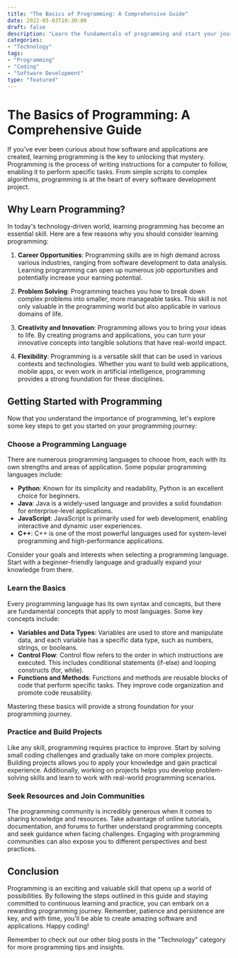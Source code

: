 ```yaml
--- 
title: "The Basics of Programming: A Comprehensive Guide"
date: 2022-05-03T10:30:00
draft: false
description: "Learn the fundamentals of programming and start your journey in the world of coding."
categories:
- "Technology"
tags:
- "Programming"
- "Coding"
- "Software Development"
type: "featured"
--- 
```


# The Basics of Programming: A Comprehensive Guide

If you've ever been curious about how software and applications are created, learning programming is the key to unlocking that mystery. Programming is the process of writing instructions for a computer to follow, enabling it to perform specific tasks. From simple scripts to complex algorithms, programming is at the heart of every software development project.

## Why Learn Programming?

In today's technology-driven world, learning programming has become an essential skill. Here are a few reasons why you should consider learning programming:

1. **Career Opportunities**: Programming skills are in high demand across various industries, ranging from software development to data analysis. Learning programming can open up numerous job opportunities and potentially increase your earning potential.

2. **Problem Solving**: Programming teaches you how to break down complex problems into smaller, more manageable tasks. This skill is not only valuable in the programming world but also applicable in various domains of life.

3. **Creativity and Innovation**: Programming allows you to bring your ideas to life. By creating programs and applications, you can turn your innovative concepts into tangible solutions that have real-world impact.

4. **Flexibility**: Programming is a versatile skill that can be used in various contexts and technologies. Whether you want to build web applications, mobile apps, or even work in artificial intelligence, programming provides a strong foundation for these disciplines.

## Getting Started with Programming

Now that you understand the importance of programming, let's explore some key steps to get you started on your programming journey:

### Choose a Programming Language

There are numerous programming languages to choose from, each with its own strengths and areas of application. Some popular programming languages include:

- **Python**: Known for its simplicity and readability, Python is an excellent choice for beginners.
- **Java**: Java is a widely-used language and provides a solid foundation for enterprise-level applications.
- **JavaScript**: JavaScript is primarily used for web development, enabling interactive and dynamic user experiences.
- **C++**: C++ is one of the most powerful languages used for system-level programming and high-performance applications.

Consider your goals and interests when selecting a programming language. Start with a beginner-friendly language and gradually expand your knowledge from there.

### Learn the Basics

Every programming language has its own syntax and concepts, but there are fundamental concepts that apply to most languages. Some key concepts include:

- **Variables and Data Types**: Variables are used to store and manipulate data, and each variable has a specific data type, such as numbers, strings, or booleans.
- **Control Flow**: Control flow refers to the order in which instructions are executed. This includes conditional statements (if-else) and looping constructs (for, while).
- **Functions and Methods**: Functions and methods are reusable blocks of code that perform specific tasks. They improve code organization and promote code reusability.

Mastering these basics will provide a strong foundation for your programming journey.

### Practice and Build Projects

Like any skill, programming requires practice to improve. Start by solving small coding challenges and gradually take on more complex projects. Building projects allows you to apply your knowledge and gain practical experience. Additionally, working on projects helps you develop problem-solving skills and learn to work with real-world programming scenarios.

### Seek Resources and Join Communities

The programming community is incredibly generous when it comes to sharing knowledge and resources. Take advantage of online tutorials, documentation, and forums to further understand programming concepts and seek guidance when facing challenges. Engaging with programming communities can also expose you to different perspectives and best practices.

## Conclusion

Programming is an exciting and valuable skill that opens up a world of possibilities. By following the steps outlined in this guide and staying committed to continuous learning and practice, you can embark on a rewarding programming journey. Remember, patience and persistence are key, and with time, you'll be able to create amazing software and applications. Happy coding!

Remember to check out our other blog posts in the "Technology" category for more programming tips and insights.
